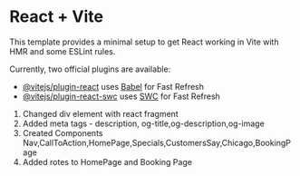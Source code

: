 # React + Vite

This template provides a minimal setup to get React working in Vite with HMR and some ESLint rules.

Currently, two official plugins are available:

- [@vitejs/plugin-react](https://github.com/vitejs/vite-plugin-react/blob/main/packages/plugin-react/README.md) uses [Babel](https://babeljs.io/) for Fast Refresh
- [@vitejs/plugin-react-swc](https://github.com/vitejs/vite-plugin-react-swc) uses [SWC](https://swc.rs/) for Fast Refresh

1. Changed div element with react fragment
2. Added meta tags - description, og-title,og-description,og-image
3. Created Components Nav,CallToAction,HomePage,Specials,CustomersSay,Chicago,BookingPage
4. Added rotes to HomePage and Booking Page
